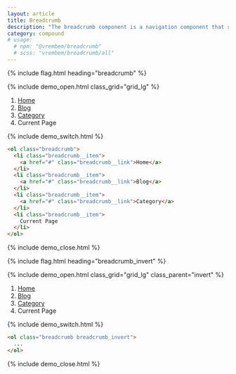 ```yaml
---
layout: article
title: Breadcrumb
description: "The breadcrumb component is a navigation component that shows the hierarchical path to a users current location."
category: compound
# usage:
  # npm: "@vrembem/breadcrumb"
  # scss: "vrembem/breadcrumb/all"
---
```


{% include flag.html heading="breadcrumb" %}


{% include demo_open.html class_grid="grid_lg" %}

<ol class="breadcrumb">
  <li class="breadcrumb__item">
    <a href="#" class="breadcrumb__link">Home</a>
  </li>
  <li class="breadcrumb__item">
    <a href="#" class="breadcrumb__link">Blog</a>
  </li>
  <li class="breadcrumb__item">
    <a href="#" class="breadcrumb__link">Category</a>
  </li>
  <li class="breadcrumb__item">
    <span class="breadcrumb__text">Current Page</span>
  </li>
</ol>

{% include demo_switch.html %}

```html
<ol class="breadcrumb">
  <li class="breadcrumb__item">
    <a href="#" class="breadcrumb__link">Home</a>
  </li>
  <li class="breadcrumb__item">
    <a href="#" class="breadcrumb__link">Blog</a>
  </li>
  <li class="breadcrumb__item">
    <a href="#" class="breadcrumb__link">Category</a>
  </li>
  <li class="breadcrumb__item">
    Current Page
  </li>
</ol>
```

{% include demo_close.html %}

{% include flag.html heading="breadcrumb_invert" %}

{% include demo_open.html class_grid="grid_lg" class_parent="invert" %}

<ol class="breadcrumb breadcrumb_invert">
  <li class="breadcrumb__item">
    <a href="#" class="breadcrumb__link">Home</a>
  </li>
  <li class="breadcrumb__item">
    <a href="#" class="breadcrumb__link">Blog</a>
  </li>
  <li class="breadcrumb__item">
    <a href="#" class="breadcrumb__link">Category</a>
  </li>
  <li class="breadcrumb__item">
    <span class="breadcrumb__text">Current Page</span>
  </li>
</ol>

{% include demo_switch.html %}

```html
<ol class="breadcrumb breadcrumb_invert">
  ...
</ol>
```

{% include demo_close.html %}
